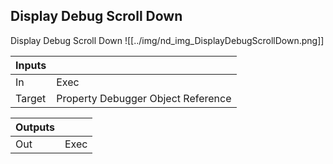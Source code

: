 ## Display Debug Scroll Down
Display Debug Scroll Down
![[../img/nd_img_DisplayDebugScrollDown.png]]

|Inputs||
|--|--|
| In | Exec |
| Target | Property Debugger Object Reference |

|Outputs||
|--|--|
| Out | Exec |
